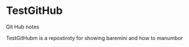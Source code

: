 # TestGitHub
Git Hub notes

TestGitHubm is a repostiroty for showing baremini and how to manumbor


